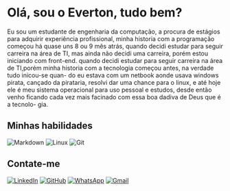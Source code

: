 # Olá, sou o Everton, tudo bem?

Eu sou um estudante de engenharia da computação, a procura de estágios para adquirir experiência profissional, minha historia com a programação começou há quase uns 8 ou 9 mês atrás,
quando decidi estudar para seguir carreira na área de TI, mas ainda não decidi uma carreira, porém estou iniciando com front-end.
quando decidi estudar para seguir carreira na área de TI,porém minha historia com a tecnologia começou antes, na verdade tudo inicou-se quan-
do eu estava com um netbook aonde usava windows pirata, cançado da pirataria, resolvi dar uma chance para o linux, e até hoje ele é meu sistema operacional para uso pessoal e estudos, desde então venho ficando cada vez mais facinado com essa boa dadiva de Deus que é a tecnolo-
gia.

## Minhas habilidades

![Markdown](https://img.shields.io/badge/Markdown-000?style=for-the-badge&logo=markdown) 
![Linux](https://img.shields.io/badge/Linux-000?style=for-the-badge&logo=linux&logoColor=FCC624)
![Git](https://img.shields.io/badge/GIT-E44C30?style=for-the-badge&logo=git&logoColor=white)
## Contate-me
[![LinkedIn](https://img.shields.io/badge/LinkedIn-0077B5?style=for-the-badge&logo=linkedin&logoColor=white)](www.linkedin.com/in/everton-vinicius-sena-varini-69906b2a4)
[![GitHub](https://img.shields.io/badge/GitHub-100000?style=for-the-badge&logo=github&logoColor=white)](https://github.com/EvertonViniciusSenaVarini)
[![WhatsApp](https://img.shields.io/badge/WhatsApp-25D366?style=for-the-badge&logo=whatsapp&logoColor=white)](https://wa.me/+55(18)996120067)
[![Gmail](https://img.shields.io/badge/Gmail-333333?style=for-the-badge&logo=gmail&logoColor=red)](mailto:evertonvinicius.profileserious@gmail.com)
